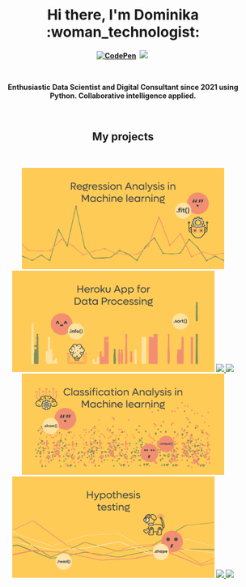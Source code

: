 <p>
  <h1 align="center"><b>Hi there, I'm Dominika :woman_technologist:</h1>
</p>
<p align="center">
<a href="https://codepen.io/dominikapetru"><img src="https://img.shields.io/badge/Codepen-000000?style=for-the-badge&logo=codepen&logoColor=white" alt="CodePen" /></a>&nbsp;
<a href="https://www.linkedin.com/in/dominika-petru-creativity-innovation/"><img src="https://img.shields.io/badge/LinkedIn-2962FF?style=for-the-badge&logo=LinkedIn&logoColor=white alt="LinkedIn" /></a>&nbsp;
</p>
<br />
  
<p align="center">Enthusiastic Data Scientist and Digital Consultant since 2021 using Python. Collaborative intelligence applied.</p>
<br />

<h2 align="center">My projects</h2>
<br />
  
<p align="center">
  <img width="400" src="https://github.com/dominikapetru/supervisat_regressio/blob/main/regressio.png" />
  <img width="400" src="https://github.com/dominikapetru/app_mc/blob/main/dataprocessing.png" />
  <a href="https://github.com/dominikapetru/supervisat_regressio">
  <img align="" src="https://github-readme-stats.vercel.app/api/pin/?username=dominikapetru&repo=supervisat_regressio&theme=tokyonight" />
  </a>
  <a href="https://github.com/dominikapetru/app_mc">
  <img align="" src="https://github-readme-stats.vercel.app/api/pin/?username=dominikapetru&repo=app_mc&theme=tokyonight" />
  </a>
  
  <img width="400" src="https://github.com/dominikapetru/supervisat_classificacio/blob/main/classification.png" />
  <img width="400" src="https://github.com/dominikapetru/hypothesis-testing/blob/main/hypothesis.png" />
  <a href="https://github.com/dominikapetru/supervisat_classificacio">
  <img align="" src="https://github-readme-stats.vercel.app/api/pin/?username=dominikapetru&repo=supervisat_classificacio&theme=tokyonight" />
  </a>
  <a href="https://github.com/dominikapetru/hypothesis-testing">
  <img align="" src="https://github-readme-stats.vercel.app/api/pin/?username=dominikapetru&repo=hypothesis-testing&theme=tokyonight" />
  </a>
</p>
